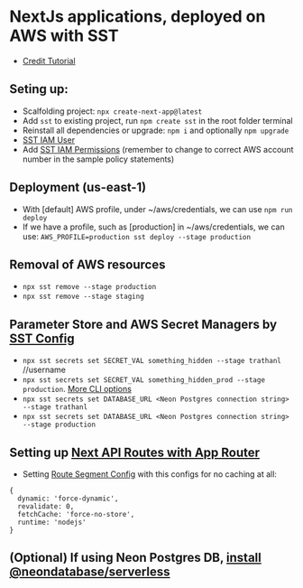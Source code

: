 # NextJs applications, deployed on AWS with SST

- [Credit Tutorial](https://youtu.be/T23Dv69j1JU?si=ws-mG6QyViBgE_fe)

## Seting up:

- Scalfolding project: `npx create-next-app@latest`
- Add `sst` to existing project, run `npm create sst` in the root folder terminal
- Reinstall all dependencies or upgrade: `npm i` and optionally `npm upgrade`
- [SST IAM User](https://docs.sst.dev/advanced/iam-credentials)
- Add [SST IAM Permissions](https://docs.sst.dev/advanced/iam-credentials#iam-permissions) (remember to change to correct AWS account number in the sample policy statements)

## Deployment (us-east-1)

- With [default] AWS profile, under ~/aws/credentials, we can use `npm run deploy`
- If we have a profile, such as [production] in ~/aws/credentials, we can use:
  `AWS_PROFILE=production sst deploy --stage production`

## Removal of AWS resources

- `npx sst remove --stage production`
- `npx sst remove --stage staging`

## Parameter Store and AWS Secret Managers by [SST Config](https://docs.sst.dev/config)

- `npx sst secrets set SECRET_VAL something_hidden --stage trathanl` //username
- `npx sst secrets set SECRET_VAL something_hidden_prod --stage production`. [More CLI options](https://docs.sst.dev/packages/sst#sst-secrets)
- `npx sst secrets set DATABASE_URL <Neon Postgres connection string> --stage trathanl`
- `npx sst secrets set DATABASE_URL <Neon Postgres connection string> --stage production`

## Setting up [Next API Routes with App Router](https://nextjs.org/docs/app/api-reference/file-conventions/route)

- Setting [Route Segment Config](https://nextjs.org/docs/app/api-reference/file-conventions/route-segment-config) with this configs for no caching at all:

```
{
  dynamic: 'force-dynamic',
  revalidate: 0,
  fetchCache: 'force-no-store',
  runtime: 'nodejs'
}
```

## (Optional) If using Neon Postgres DB, [install @neondatabase/serverless](https://github.com/neondatabase/serverless/blob/main/README.md)
